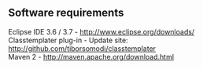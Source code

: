 ## Software requirements ##
Eclipse IDE 3.6 / 3.7 - http://www.eclipse.org/downloads/ <br />
Classtemplater plug-in - Update site: http://github.com/tiborsomodi/classtemplater <br />
Maven 2 - http://maven.apache.org/download.html